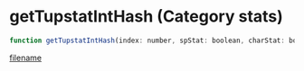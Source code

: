 # getTupstatIntHash (Category stats)

```js
function getTupstatIntHash(index: number, spStat: boolean, charStat: boolean, character: number): number
```

[filename](getTupstatIntHash_m.md ':include')